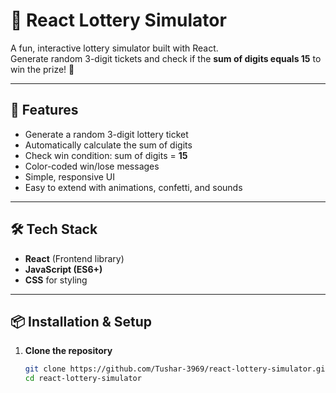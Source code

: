 # 🎲 React Lottery Simulator

A fun, interactive lottery simulator built with React.  
Generate random 3-digit tickets and check if the **sum of digits equals 15** to win the prize! 🎉

---

## 🚀 Features
- Generate a random 3-digit lottery ticket
- Automatically calculate the sum of digits
- Check win condition: sum of digits = **15**
- Color-coded win/lose messages
- Simple, responsive UI
- Easy to extend with animations, confetti, and sounds

---

## 🛠 Tech Stack
- **React** (Frontend library)
- **JavaScript (ES6+)**
- **CSS** for styling

---

## 📦 Installation & Setup

1. **Clone the repository**
   ```bash
   git clone https://github.com/Tushar-3969/react-lottery-simulator.git
   cd react-lottery-simulator

